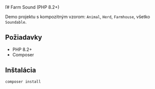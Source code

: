 ľ# Farm Sound (PHP 8.2+)

Demo projektu s kompozitným vzorom: `Animal`, `Herd`, `Farmhouse`, všetko `Soundable`.

## Požiadavky
- PHP 8.2+
- Composer

## Inštalácia
```bash
composer install

